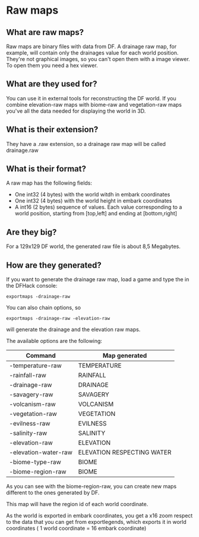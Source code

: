 # **Raw maps**

## What are raw maps?
Raw maps are binary files with data from DF. A drainage raw map, for example, will contain only the
drainages value for each world position. They're not graphical images, so you can't open them with a image
viewer. To open them you need a hex viewer.

## What are they used for?
You can use it in external tools for reconstructing the DF world. If you combine elevation-raw maps
with biome-raw and vegetation-raw maps you've all the data needed for displaying the world in 3D.

## What is their extension?
They have a .raw extension, so a drainage raw map will be called drainage.raw

## What is their format?
A raw map has the following fields:

* One int32 (4 bytes) with the world witdh in embark coordinates
* One int32 (4 bytes) with the world height in embark coordinates
* A int16 (2 bytes) sequence of values. Each value corresponding to a world position,
  starting from [top,left] and ending at [bottom,right]

## Are they big?
For a 129x129 DF world, the generated raw file is about 8,5 Megabytes.

## How are they generated?

If you want to generate the drainage raw map, load a game and type the in the DFHack console:

`exportmaps -drainage-raw`

You can also chain options, so

`exportmaps -drainage-raw -elevation-raw`

will generate the drainage and the elevation raw maps.


The available options are the following:

| Command | Map generated |
| --- | --- |
| -temperature-raw     | TEMPERATURE |
| -rainfall-raw        | RAINFALL |
| -drainage-raw        | DRAINAGE |
| -savagery-raw        | SAVAGERY |
| -volcanism-raw       | VOLCANISM |
| -vegetation-raw      | VEGETATION |
| -evilness-raw        | EVILNESS |
| -salinity-raw        | SALINITY |
| -elevation-raw       | ELEVATION |
| -elevation-water-raw | ELEVATION RESPECTING WATER |
| -biome-type-raw      | BIOME |
| -biome-region-raw    | BIOME |

As you can see with the biome-region-raw, you can create new maps different to the ones generated
by DF.

This map will have the region id of each world coordinate.

As the world is exported in embark coordinates, you get a x16 zoom respect to
the data that you can get from exportlegends, which exports it in world coordinates ( 1 world coordinate = 16 embark coordinate)


